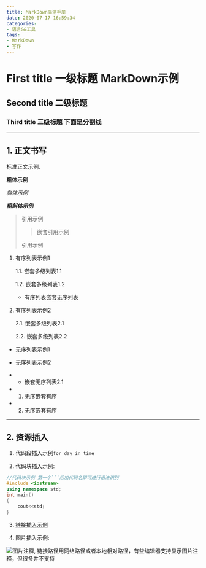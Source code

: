 ```yaml
---
title: MarkDown简洁手册
date: 2020-07-17 16:59:34
categories:
- 语言&&工具
tags:
- MarkDown
- 写作
---
```


# First title 一级标题  MarkDown示例
## Second title 二级标题 

### Third title 三级标题 下面是分割线
---

## 1. 正文书写

标准正文示例.


**粗体示例**

*斜体示例*

***粗斜体示例***


>引用示例
>
>>嵌套引用示例
>
>引用示例


1. 有序列表示例1

    1.1. 嵌套多级列表1.1

    1.2. 嵌套多级列表1.2
    
    - 有序列表嵌套无序列表

2. 有序列表示例2

    2.1. 嵌套多级列表2.1

    2.2. 嵌套多级列表2.2



- 无序列表示例1

- 无序列表示例2

- - 嵌套无序列表2.1

- 1. 无序嵌套有序

- 2. 无序嵌套有序

-------
## 2. 资源插入
1. 代码段插入示例``for day in time``

2. 代码块插入示例: 
```C++
//代码块示例 第一个```后加代码名即可进行语法识别
#include <iostream>
using namespace std;
int main()
{
    cout<<std;
}
```

3. [链接插入示例](www.lianjie.com)

4. 图片插入示例:

![图片注释, 链接路径用网络路径或者本地相对路径，有些编辑器支持显示图片注释，但很多并不支持](https://wx3.sinaimg.cn/mw1024/b8e57787gy1ggttahhdrsj20qo0m841e.jpg)
